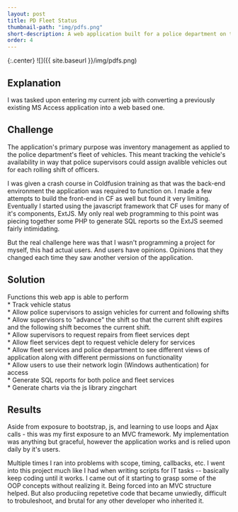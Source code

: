 ```yaml
---
layout: post
title: PD Fleet Status
thumbnail-path: "img/pdfs.png"
short-description: A web application built for a police department on the <a href="https://www.sencha.com/products/extjs/#overview">ExtJS</a> framework and Coldfusion.
order: 4
---
```


{:.center}
![]({{ site.baseurl }}/img/pdfs.png)

## Explanation
I was tasked upon entering my current job with converting a previously existing MS Access application into a web based one.  

## Challenge
The application's primary purpose was inventory management as applied to the police department's fleet of vehicles.  This meant tracking the vehicle's availability in way that police supervisors could assign avalible vehicles out for each rolling shift of officers.

I was given a crash course in Coldfusion training as that was the back-end environment the application was required to function on.  I made a few attempts to build the front-end in CF as well but found it very limiting.  Eventually I started using the javascript framework that CF uses for many of it's components, ExtJS.   My only real web programming to this point was piecing together some PHP to generate SQL reports so the ExtJS seemed fairly intimidating.

But the real challenge here was that I wasn't programming a project for myself, this had actual users.  And users have opinions.  Opinions that they changed each time they saw another version of the application.

## Solution

Functions this web app is able to perform  
    * Track vehicle status  
    * Allow police supervisors to assign vehicles for current and following shifts  
    * Allow supervisors to "advance" the shift so that the current shift expires and the following shift becomes the current shift.  
    * Allow supervisors to request repairs from fleet services dept  
    * Allow fleet services dept to request vehicle delery for services  
    * Allow fleet services and police department to see different views of application along with different permissions on functionality  
    * Allow users to use their network login (Windows authentication) for access  
    * Generate SQL reports for both police and fleet services  
    * Generate charts via the js library zingchart  

## Results
Aside from exposure to bootstrap, js, and learning to use loops and Ajax calls - this was my first exposure to an MVC framework.  My implementation was anything but graceful, however the application works and is relied upon daily by it's users.

Multiple times I ran into problems with scope, timing, callbacks, etc.  I went into this project much like I had when writing scripts for IT tasks -- basically keep coding until it works.   I came out of it starting to grasp some of the OOP concepts without realizing it.  Being forced into an MVC structure helped.  But also produciing repetetive code that became unwiedly, difficult to trobuleshoot, and brutal for any other developer who inherited it. 
